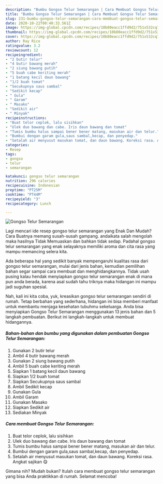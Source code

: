 ```yaml
---
description: "Bumbu Gongso Telur Semarangan | Cara Membuat Gongso Telur Semarangan Yang Bikin Ngiler"
title: "Bumbu Gongso Telur Semarangan | Cara Membuat Gongso Telur Semarangan Yang Bikin Ngiler"
slug: 231-bumbu-gongso-telur-semarangan-cara-membuat-gongso-telur-semarangan-yang-bikin-ngiler
date: 2020-10-22T00:40:33.561Z
image: https://img-global.cpcdn.com/recipes/10b80eacc1ffd9d2/751x532cq70/gongso-telur-semarangan-foto-resep-utama.jpg
thumbnail: https://img-global.cpcdn.com/recipes/10b80eacc1ffd9d2/751x532cq70/gongso-telur-semarangan-foto-resep-utama.jpg
cover: https://img-global.cpcdn.com/recipes/10b80eacc1ffd9d2/751x532cq70/gongso-telur-semarangan-foto-resep-utama.jpg
author: Ray Rice
ratingvalue: 3.2
reviewcount: 12
recipeingredient:
- "2 butir telur"
- "4 butir bawang merah"
- "2 siung bawang putih"
- "5 buah cabe keriting merah"
- "1 batang kecil daun bawang"
- "1/2 buah tomat"
- "Secukupnya saus sambal"
- "Sedikit kecap"
- " Gula"
- " Garam"
- " Masako"
- "Sedikit air"
- " Minyak"
recipeinstructions:
- "Buat telor ceplok, lalu sisihkan"
- "Ulek duo bawang dan cabe. Iris daun bawang dan tomat"
- "Tumis bumbu halus sampai bener bener matang, masukan air dan telur."
- "Bumbui dengan garam gula,saus sambal,kecap, dan penyedap."
- "Setalah air menyusut masukan tomat, dan daun bawang. Koreksi rasa. Angkat sajikan 😋"
categories:
- Resep
tags:
- gongso
- telur
- semarangan

katakunci: gongso telur semarangan 
nutrition: 296 calories
recipecuisine: Indonesian
preptime: "PT25M"
cooktime: "PT44M"
recipeyield: "3"
recipecategory: Lunch

---
```



![Gongso Telur Semarangan](https://img-global.cpcdn.com/recipes/10b80eacc1ffd9d2/751x532cq70/gongso-telur-semarangan-foto-resep-utama.jpg)

Lagi mencari ide resep gongso telur semarangan yang Enak Dan Mudah? Cara Buatnya memang susah-susah gampang. andaikata salah mengolah maka hasilnya Tidak Memuaskan dan bahkan tidak sedap. Padahal gongso telur semarangan yang enak selayaknya memiliki aroma dan cita rasa yang mampu memancing selera kita.



Ada beberapa hal yang sedikit banyak mempengaruhi kualitas rasa dari gongso telur semarangan, mulai dari jenis bahan, kemudian pemilihan bahan segar sampai cara membuat dan menghidangkannya. Tidak usah pusing kalau hendak menyiapkan gongso telur semarangan enak di mana pun anda berada, karena asal sudah tahu triknya maka hidangan ini mampu jadi suguhan spesial.


Nah, kali ini kita coba, yuk, kreasikan gongso telur semarangan sendiri di rumah. Tetap berbahan yang sederhana, hidangan ini bisa memberi manfaat untuk membantu menjaga kesehatan tubuhmu sekeluarga. Anda bisa menyiapkan Gongso Telur Semarangan menggunakan 13 jenis bahan dan 5 langkah pembuatan. Berikut ini langkah-langkah untuk membuat hidangannya.

<!--inarticleads1-->

##### Bahan-bahan dan bumbu yang digunakan dalam pembuatan Gongso Telur Semarangan:

1. Gunakan 2 butir telur
1. Ambil 4 butir bawang merah
1. Gunakan 2 siung bawang putih
1. Ambil 5 buah cabe keriting merah
1. Siapkan 1 batang kecil daun bawang
1. Siapkan 1/2 buah tomat
1. Siapkan Secukupnya saus sambal
1. Ambil Sedikit kecap
1. Gunakan  Gula
1. Ambil  Garam
1. Gunakan  Masako
1. Siapkan Sedikit air
1. Sediakan  Minyak




<!--inarticleads2-->

##### Cara membuat Gongso Telur Semarangan:

1. Buat telor ceplok, lalu sisihkan
1. Ulek duo bawang dan cabe. Iris daun bawang dan tomat
1. Tumis bumbu halus sampai bener bener matang, masukan air dan telur.
1. Bumbui dengan garam gula,saus sambal,kecap, dan penyedap.
1. Setalah air menyusut masukan tomat, dan daun bawang. Koreksi rasa. Angkat sajikan 😋




Gimana nih? Mudah bukan? Itulah cara membuat gongso telur semarangan yang bisa Anda praktikkan di rumah. Selamat mencoba!
